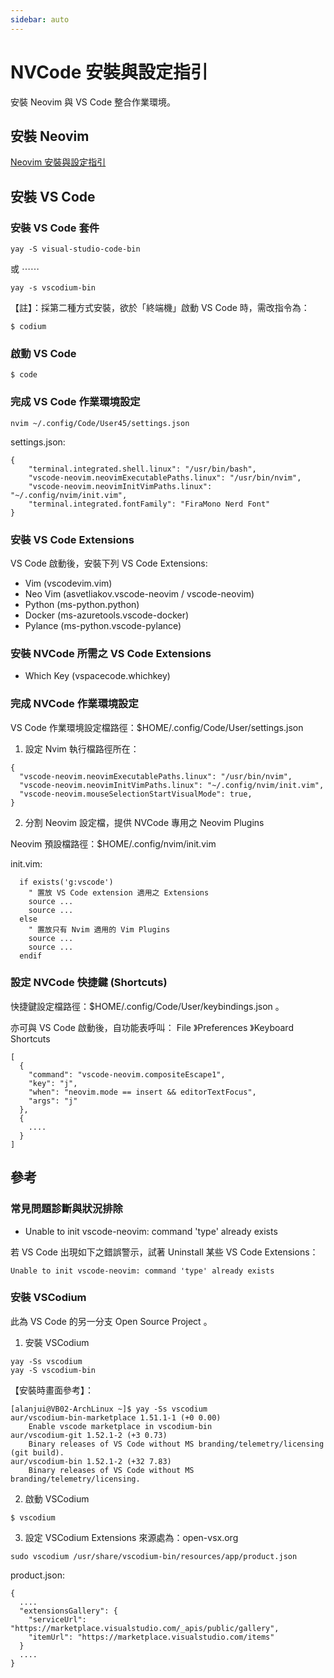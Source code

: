 ```yaml
---
sidebar: auto
---
```


# NVCode 安裝與設定指引

安裝 Neovim 與 VS Code 整合作業環境。

## 安裝 Neovim

[Neovim 安裝與設定指引](./neovim)

## 安裝 VS Code

### 安裝 VS Code 套件

```
yay -S visual-studio-code-bin
```

或 ⋯⋯

```
yay -s vscodium-bin
```

【註】：採第二種方式安裝，欲於「終端機」啟動 VS Code 時，需改指令為：

```
$ codium
```

### 啟動 VS Code

```
$ code
```

### 完成 VS Code 作業環境設定

```
nvim ~/.config/Code/User45/settings.json
```

settings.json:

```
{
    "terminal.integrated.shell.linux": "/usr/bin/bash",
    "vscode-neovim.neovimExecutablePaths.linux": "/usr/bin/nvim",
    "vscode-neovim.neovimInitVimPaths.linux": "~/.config/nvim/init.vim",
    "terminal.integrated.fontFamily": "FiraMono Nerd Font"
}
```

### 安裝 VS Code Extensions

VS Code 啟動後，安裝下列 VS Code Extensions:

- Vim (vscodevim.vim)
- Neo Vim (asvetliakov.vscode-neovim / vscode-neovim)
- Python (ms-python.python)
- Docker (ms-azuretools.vscode-docker)
- Pylance (ms-python.vscode-pylance)

### 安裝 NVCode 所需之 VS Code Extensions

- Which Key (vspacecode.whichkey)

### 完成 NVCode 作業環境設定

VS Code 作業環境設定檔路徑：\$HOME/.config/Code/User/settings.json

1. 設定 Nvim 執行檔路徑所在：

```
{
  "vscode-neovim.neovimExecutablePaths.linux": "/usr/bin/nvim",
  "vscode-neovim.neovimInitVimPaths.linux": "~/.config/nvim/init.vim",
  "vscode-neovim.mouseSelectionStartVisualMode": true,
}
```

2. 分割 Neovim 設定檔，提供 NVCode 專用之 Neovim Plugins

Neovim 預設檔路徑：\$HOME/.config/nvim/init.vim

init.vim:

```
  if exists('g:vscode')
    " 置放 VS Code extension 適用之 Extensions
    source ...
    source ...
  else
    " 置放只有 Nvim 適用的 Vim Plugins
    source ...
    source ...
  endif
```

### 設定 NVCode 快捷鍵 (Shortcuts)

快捷鍵設定檔路徑：\$HOME/.config/Code/User/keybindings.json 。

亦可與 VS Code 啟動後，自功能表呼叫：
File 》Preferences 》Keyboard Shortcuts

```
[
  {
    "command": "vscode-neovim.compositeEscape1",
    "key": "j",
    "when": "neovim.mode == insert && editorTextFocus",
    "args": "j"
  },
  {
    ....
  }
]
```

## 參考

### 常見問題診斷與狀況排除

- Unable to init vscode-neovim: command 'type' already exists

若 VS Code 出現如下之錯誤警示，試著 Uninstall 某些 VS Code Extensions：

```
Unable to init vscode-neovim: command 'type' already exists
```

### 安裝 VSCodium

此為 VS Code 的另一分支 Open Source Project 。

1. 安裝 VSCodium

```
yay -Ss vscodium
yay -S vscodium-bin
```

【安裝時畫面參考】：

```
[alanjui@VB02-ArchLinux ~]$ yay -Ss vscodium
aur/vscodium-bin-marketplace 1.51.1-1 (+0 0.00)
    Enable vscode marketplace in vscodium-bin
aur/vscodium-git 1.52.1-2 (+3 0.73)
    Binary releases of VS Code without MS branding/telemetry/licensing (git build).
aur/vscodium-bin 1.52.1-2 (+32 7.83)
    Binary releases of VS Code without MS branding/telemetry/licensing.
```

2. 啟動 VSCodium

```
$ vscodium
```

3. 設定 VSCodium Extensions 來源處為：open-vsx.org

```
sudo vscodium /usr/share/vscodium-bin/resources/app/product.json
```

product.json:

```
{
  ....
  "extensionsGallery": {
    "serviceUrl": "https://marketplace.visualstudio.com/_apis/public/gallery",
    "itemUrl": "https://marketplace.visualstudio.com/items"
  }
  ....
}
```
